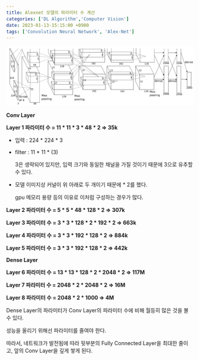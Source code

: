 ```yaml
---
title: Alexnet 모델의 파라미터 수 계산
categories: ['DL Algorithm','Computer Vision']
date: 2023-01-13-15:15:00 +0900
tags: ['Convolution Neural Network', 'Alex-Net']
---
```

![Alex-net](/assets/post_imgs/Alex_struc.png)

**Conv Layer**

**Layer 1 파라미터 수 = 11 * 11 * 3 * 48 * 2 ⇒ 35k**

- 입력 : 224 * 224 * 3
- filter : 11 * 11 * (3)
    
    3은 생략되어 있지만, 입력 크기와 동일한 채널을 가질 것이기 때문에 3으로 유추할 수 있다.
    
- 모델 이미지상 커널이 위 아래로 두 개이기 때문에 * 2를 했다.
    
    gpu 메모리 용량 등의 이유로 이처럼 구성하는 경우가 많다.
    

 **Layer 2 파라미터 수 = 5 * 5 * 48 * 128 * 2 ⇒ 307k**

 **Layer 3 파라미터 수 = 3 * 3 * 128 * 2 * 192 * 2 ⇒ 663k**

 **Layer 4 파라미터 수 = 3 * 3 * 192 * 128 * 2 ⇒ 884k**

**Layer 5 파라미터 수 = 3 * 3 * 192 * 128 * 2 ⇒ 442k**

**Dense Layer**

**Layer 6 파라미터 수 = 13 * 13 * 128 * 2 * 2048 * 2 ⇒ 117M**

**Layer 7 파라미터 수 = 2048 * 2 * 2048 * 2 ⇒ 16M**

**Layer 8 파라미터 수 = 2048 * 2 * 1000 ⇒ 4M**

Dense Layer의 파라미터가 Conv Layer의 파라미터 수에 비해 월등히 많은 것을 볼 수 있다.

성능을 올리기 위해선 파라미터를 줄여야 한다.

따라서, 네트워크가 발전됨에 따라 뒷부분의 Fully Connected Layer을 최대한 줄이고, 앞의 Conv Layer을 깊게 쌓게 된다.